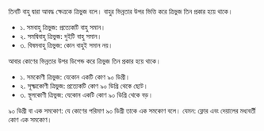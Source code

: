তিনটি বাহু দ্বারা আবদ্ধ ক্ষেত্রকে ত্রিভুজ বলে। বাহুর ভিন্নতার উপর ভিত্তি করে ত্রিভুজ তিন প্রকার হয়ে থাকে। 
- ১. সমবাহু ত্রিভুজ: প্রত্যেকটি বাহু সমান।
- ২. সমদ্বিবাহু ত্রিভুজ: দুইটি বাহু সমান।
- ৩. বিষমবাহু ত্রিভুজ: কোন বাহুই সমান নয়।

আবার কোণের ভিন্নতার উপর ডিপেন্ড করে ত্রিভুজ তিন প্রকার হয়ে থাকে। 
- ১. সমকোণী ত্রিভুজ: যেকোন একটি কোণ ৯০ ডিগ্রী।
- ২. সূক্ষ্মকোণী ত্রিভুজ: প্রত্যেকটি কোণ ৯০ ডিগ্রি থেকে ছোট।
- ৩. স্থূলকোণী ত্রিভুজ: যেকোন একটি কোণ ৯০ ডিগ্রি থেকে বড়।

৯০ ডিগ্রী বা এক সমকোণ: যে কোণের পরিমাণ ৯০ ডিগ্রী তাকে এক সমকোণ বলে। যেমন: ফ্লোর এবং দেয়ালের মধ্যবর্তী কোণ এক সমকোণ। 